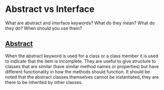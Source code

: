# Abstract vs Interface
What are abstract and interface keywords? What do they mean? What do they do? When should you use them?

## [Abstract](https://learn.microsoft.com/en-us/dotnet/csharp/language-reference/keywords/abstract)
When the abstract keyword is used for a class or a class member it is used to indicate that the item is incomplete. They are useful to give structure to classes that
are similar (have similar method names or properties) but have different functionality in how the methods should function. It should be noted that the abstract classes
themselves cannot be instantiated, they are there to be inherited by other classes.
